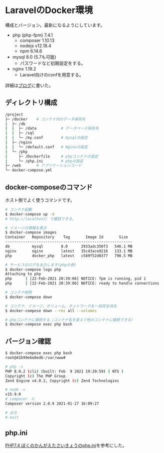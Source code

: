 # LaravelのDocker環境

構成とバージョン。最新になるようにしています。
- php (php-fpm) 7.4.1
  - composer 1.10.13
  - nodejs v12.18.4
  - npm 6.14.6
- mysql 8.0 (5.7も可能)
  - パスワードなど初期設定をする。
- nginx 1.19.2
  - Laravel向けのconfを用意する。

詳細は[ブログ](https://www.suzu6.net/posts/254-laravel-docker-compose/)に書いた。

## ディレクトリ構成
```sh
/project
├─ /docker    # コンテナ内のデータ保存先
|  ├─ /db
|  |  ├─ /data           # データベース保存先
|  |  ├─ /sql
|  |  └─ /my.conf        # mysqlの設定
|  ├─ /nginx
|  |  └─ /default.conf   # Nginxの設定
|  └─ /php
|     ├─ /Dockerfile     # phpコンテナの設定
|     └─ /php.ini        # phpの設定
├─ /web       # アプリケーションコード
└─ docker-compose.yml
``` 

## docker-composeのコマンド
ホスト側でよく使うコマンドです。

```sh
# コンテナ起動
$ docker-compose up -d
# http://localhost/ で確認できる。

# イメージの情報を表示
$ docker-compose images
Container   Repository    Tag       Image Id       Size
---------------------------------------------------------
db          mysql        8.0      2933adc350f3   546.1 MB
nginx       nginx        latest   35c43ace9216   133.1 MB
php         docker_php   latest   c589f52d0377   790.5 MB

# サービスのログを出力します(phpの例)
$ docker-compose logs php
Attaching to php
php      | [22-Feb-2021 20:39:06] NOTICE: fpm is running, pid 1      
php      | [22-Feb-2021 20:39:06] NOTICE: ready to handle connections

# コンテナ削除
$ docker-compose down

# コンテナ、イメージ、ボリューム、ネットワークを一括完全消去
$ docker-compose down --rmi all --volumes

# phpコンテナに接続する（コンテナ名を変えて他のコンテナに接続できる）
$ docker-compose exec php bash
```

## バージョン確認
```bash
$ docker-compose exec php bash
root@41b99e6e8ed6:/var/www#

# php -v
PHP 8.0.2 (cli) (built: Feb  9 2021 19:20:59) ( NTS )
Copyright (c) The PHP Group
Zend Engine v4.0.2, Copyright (c) Zend Technologies

# node -v
v15.9.0
# composer -V
Composer version 2.0.9 2021-01-27 16:09:27

# 出る
# exit
```

## php.ini
[PHP7.4 ぼくのかんがえたさいきょうのphp.ini](https://qiita.com/ucan-lab/items/0d74378e1b9ba81699a9)を参考にした。